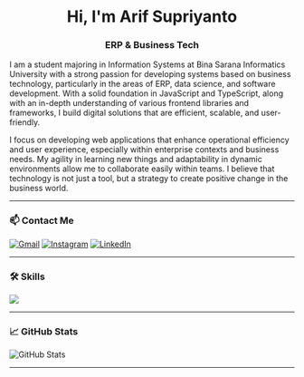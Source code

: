 <h1 align="center">Hi, I'm Arif Supriyanto</h1>
<h3 align="center">ERP & Business Tech</h3>

I am a student majoring in Information Systems at Bina Sarana Informatics University with a strong passion for developing systems based on business technology, particularly in the areas of ERP, data science, and software development. With a solid foundation in JavaScript and TypeScript, along with an in-depth understanding of various frontend libraries and frameworks, I build digital solutions that are efficient, scalable, and user-friendly.

I focus on developing web applications that enhance operational efficiency and user experience, especially within enterprise contexts and business needs. My agility in learning new things and adaptability in dynamic environments allow me to collaborate easily within teams. I believe that technology is not just a tool, but a strategy to create positive change in the business world.

---

### 📫 Contact Me
[![Gmail](https://img.shields.io/badge/Gmail-d14836?style=for-the-badge&logo=gmail&logoColor=white)](mailto:arf.supriyanto22@gmail.com)
[![Instagram](https://img.shields.io/badge/Instagram-%23E4405F?style=for-the-badge&logo=instagram&logoColor=white)](https://www.instagram.com/arifsupriyanto_)
[![LinkedIn](https://img.shields.io/badge/LinkedIn-blue?style=for-the-badge&logo=linkedin&logoColor=white)](https://www.linkedin.com/in/arifsupriyanto22)

---

### 🛠️ Skills

<p>
  <img src="https://skillicons.dev/icons?i=html,css,bootstrap,tailwind,js,ts,react,vite,nextjs,nodejs,express,php,figma,sass,redux,graphql,mysql,mongodb,git,github,vscode,postman,vercel,netlify&theme=light" />
</p>

---

### 📈 GitHub Stats
![GitHub Stats](https://github-readme-stats.vercel.app/api?username=satriabaharii&show_icons=true&theme=tokyonight)

---

